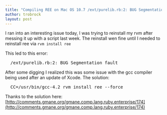 ```yaml
---
title: "Compiling REE on Mac OS 10.7 /ext/purelib.rb:2: BUG Segmentation fault"
author: trobrock
layout: post
---
```


I ran into an interesting issue today, I was trying to reinstall my rvm after messing it up with a script last week. The reinstall wen fine until I needed to reinstall ree via `rvm install ree`

This led to this error:
<pre>
  /ext/purelib.rb:2: BUG Segmentation fault
</pre>

After some digging I realized this was some issue with the gcc compiler being used after an update of Xcode. The solution:
<pre>
  CC=/usr/bin/gcc-4.2 rvm install ree --force
</pre>

Thanks to the solution here: [http://comments.gmane.org/gmane.comp.lang.ruby.enterprise/174](http://comments.gmane.org/gmane.comp.lang.ruby.enterprise/174)

